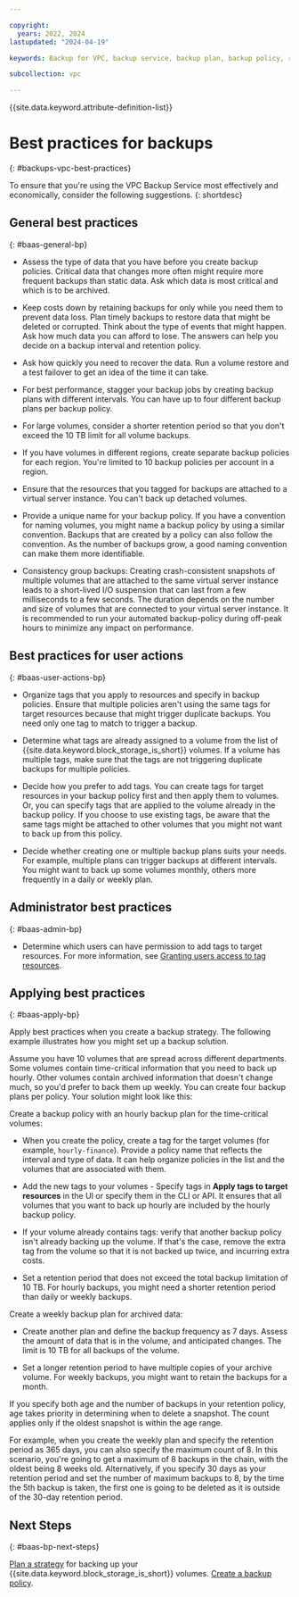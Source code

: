 ```yaml
---

copyright:
  years: 2022, 2024
lastupdated: "2024-04-19"

keywords: Backup for VPC, backup service, backup plan, backup policy, restore, restore volume, restore data

subcollection: vpc

---
```


{{site.data.keyword.attribute-definition-list}}

# Best practices for backups
{: #backups-vpc-best-practices}

To ensure that you're using the VPC Backup Service most effectively and economically, consider the following suggestions.
{: shortdesc}

## General best practices
{: #baas-general-bp}

* Assess the type of data that you have before you create backup policies. Critical data that changes more often might require more frequent backups than static data. Ask which data is most critical and which is to be archived.

* Keep costs down by retaining backups for only while you need them to prevent data loss. Plan timely backups to restore data that might be deleted or corrupted. Think about the type of events that might happen. Ask how much data you can afford to lose. The answers can help you decide on a backup interval and retention policy.

* Ask how quickly you need to recover the data. Run a volume restore and a test failover to get an idea of the time it can take.

* For best performance, stagger your backup jobs by creating backup plans with different intervals. You can have up to four different backup plans per backup policy.

* For large volumes, consider a shorter retention period so that you don't exceed the 10 TB limit for all volume backups.

* If you have volumes in different regions, create separate backup policies for each region. You're limited to 10 backup policies per account in a region.

* Ensure that the resources that you tagged for backups are attached to a virtual server instance. You can't back up detached volumes.

* Provide a unique name for your backup policy. If you have a convention for naming volumes, you might name a backup policy by using a similar convention. Backups that are created by a policy can also follow the convention. As the number of backups grow, a good naming convention can make them more identifiable.

* Consistency group backups: Creating crash-consistent snapshots of multiple volumes that are attached to the same virtual server instance leads to a short-lived I/O suspension that can last from a few milliseconds to a few seconds. The duration depends on the number and size of volumes that are connected to your virtual server instance. It is recommended to run your automated backup-policy during off-peak hours to minimize any impact on performance.

## Best practices for user actions
{: #baas-user-actions-bp}

* Organize tags that you apply to resources and specify in backup policies. Ensure that multiple policies aren't using the same tags for target resources because that might trigger duplicate backups. You need only one tag to match to trigger a backup.

* Determine what tags are already assigned to a volume from the list of {{site.data.keyword.block_storage_is_short}} volumes. If a volume has multiple tags, make sure that the tags are not triggering duplicate backups for multiple policies.

* Decide how you prefer to add tags. You can create tags for target resources in your backup policy first and then apply them to volumes. Or, you can specify tags that are applied to the volume already in the backup policy. If you choose to use existing tags, be aware that the same tags might be attached to other volumes that you might not want to back up from this policy.

* Decide whether creating one or multiple backup plans suits your needs. For example, multiple plans can trigger backups at different intervals. You might want to back up some volumes monthly, others more frequently in a daily or weekly plan.

## Administrator best practices
{: #baas-admin-bp}

* Determine which users can have permission to add tags to target resources. For more information, see [Granting users access to tag resources](/docs/account?topic=account-access).

## Applying best practices
{: #baas-apply-bp}

Apply best practices when you create a backup strategy. The following example illustrates how you might set up a backup solution.

Assume you have 10 volumes that are spread across different departments. Some volumes contain time-critical information that you need to back up hourly. Other volumes contain archived information that doesn't change much, so you'd prefer to back them up weekly. You can create four backup plans per policy. Your solution might look like this:

Create a backup policy with an hourly backup plan for the time-critical volumes:

* When you create the policy, create a tag for the target volumes (for example, `hourly-finance`). Provide a policy name that reflects the interval and type of data. It can help organize policies in the list and the volumes that are associated with them.

* Add the new tags to your volumes - Specify tags in **Apply tags to target resources** in the UI or specify them in the CLI or API. It ensures that all volumes that you want to back up hourly are included by the hourly backup policy.

* If your volume already contains tags: verify that another backup policy isn't already backing up the volume. If that's the case, remove the extra tag from the volume so that it is not backed up twice, and incurring extra costs.

* Set a retention period that does not exceed the total backup limitation of 10 TB. For hourly backups, you might need a shorter retention period than daily or weekly backups.

Create a weekly backup plan for archived data:

* Create another plan and define the backup frequency as 7 days. Assess the amount of data that is in the volume, and anticipated changes. The limit is 10 TB for all backups of the volume.

* Set a longer retention period to have multiple copies of your archive volume. For weekly backups, you might want to retain the backups for a month.

If you specify both age and the number of backups in your retention policy, age takes priority in determining when to delete a snapshot. The count applies only if the oldest snapshot is within the age range.

For example, when you create the weekly plan and specify the retention period as 365 days, you can also specify the maximum count of 8. In this scenario, you're going to get a maximum of 8 backups in the chain, with the oldest being 8 weeks old. Alternatively, if you specify 30 days as your retention period and set the number of maximum backups to 8, by the time the 5th backup is taken, the first one is going to be deleted as it is outside of the 30-day retention period.

## Next Steps
{: #baas-bp-next-steps}

[Plan a strategy](/docs/vpc?topic=vpc-backups-vpc-planning) for backing up your {{site.data.keyword.block_storage_is_short}} volumes.
[Create a backup policy](/docs/vpc?topic=vpc-create-backup-policy-and-plan).
